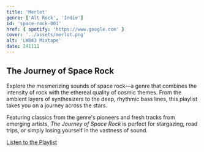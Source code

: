 ```yaml
---
title: 'Merlot'
genre: ['Alt Rock', 'Indie']
id: 'space-rock-001'
href: { spotify: 'https://www.google.com' }
cover: '../assets/merlot.png'
alt: 'LW843 Mixtape'
date: 241111
---
```


## The Journey of Space Rock

Explore the mesmerizing sounds of space rock—a genre that combines the intensity of rock with the ethereal quality of cosmic themes. From the ambient layers of synthesizers to the deep, rhythmic bass lines, this playlist takes you on a journey across the stars.

Featuring classics from the genre's pioneers and fresh tracks from emerging artists, _The Journey of Space Rock_ is perfect for stargazing, road trips, or simply losing yourself in the vastness of sound.

[Listen to the Playlist](https://example.com/space-rock-playlist)
